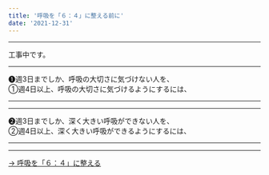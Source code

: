 ```yaml
---
title: '呼吸を「６：４」に整える前に'
date: '2021-12-31'
---
```

***
工事中です。
***
➊週3日までしか、呼吸の大切さに気づけない人を、  
①週4日以上、呼吸の大切さに気づけるようにするには、
***
***
➋週3日までしか、深く大きい呼吸ができない人を、  
②週4日以上、深く大きい呼吸ができるようにするには、
***
***
[ → 呼吸を「６：４」に整える ](https://kokyuubaka.com/index.html)
